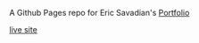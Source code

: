 A Github Pages repo for Eric Savadian's [Portfolio](http://www.ericsavadian.com)

[live site](http://www.ericsavadian.com)
